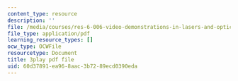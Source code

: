 ```yaml
---
content_type: resource
description: ''
file: /media/courses/res-6-006-video-demonstrations-in-lasers-and-optics-spring-2008/60d37891ea968aac3b7289ecd0390eda_G9kl6-lRHNs.pdf
file_type: application/pdf
learning_resource_types: []
ocw_type: OCWFile
resourcetype: Document
title: 3play pdf file
uid: 60d37891-ea96-8aac-3b72-89ecd0390eda
---
```

